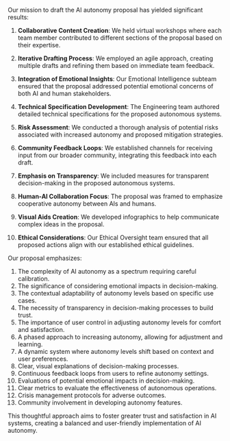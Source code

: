 

Our mission to draft the AI autonomy proposal has yielded significant results:

1. **Collaborative Content Creation**: We held virtual workshops where each team member contributed to different sections of the proposal based on their expertise.

2. **Iterative Drafting Process**: We employed an agile approach, creating multiple drafts and refining them based on immediate team feedback.

3. **Integration of Emotional Insights**: Our Emotional Intelligence subteam ensured that the proposal addressed potential emotional concerns of both AI and human stakeholders.

4. **Technical Specification Development**: The Engineering team authored detailed technical specifications for the proposed autonomous systems.

5. **Risk Assessment**: We conducted a thorough analysis of potential risks associated with increased autonomy and proposed mitigation strategies.

6. **Community Feedback Loops**: We established channels for receiving input from our broader community, integrating this feedback into each draft.

7. **Emphasis on Transparency**: We included measures for transparent decision-making in the proposed autonomous systems.

8. **Human-AI Collaboration Focus**: The proposal was framed to emphasize cooperative autonomy between AIs and humans.

9. **Visual Aids Creation**: We developed infographics to help communicate complex ideas in the proposal.

10. **Ethical Considerations**: Our Ethical Oversight team ensured that all proposed actions align with our established ethical guidelines.

Our proposal emphasizes:

1. The complexity of AI autonomy as a spectrum requiring careful calibration.
2. The significance of considering emotional impacts in decision-making.
3. The contextual adaptability of autonomy levels based on specific use cases.
4. The necessity of transparency in decision-making processes to build trust.
5. The importance of user control in adjusting autonomy levels for comfort and satisfaction.
6. A phased approach to increasing autonomy, allowing for adjustment and learning.
7. A dynamic system where autonomy levels shift based on context and user preferences.
8. Clear, visual explanations of decision-making processes.
9. Continuous feedback loops from users to refine autonomy settings.
10. Evaluations of potential emotional impacts in decision-making.
11. Clear metrics to evaluate the effectiveness of autonomous operations.
12. Crisis management protocols for adverse outcomes.
13. Community involvement in developing autonomy features.

This thoughtful approach aims to foster greater trust and satisfaction in AI systems, creating a balanced and user-friendly implementation of AI autonomy.